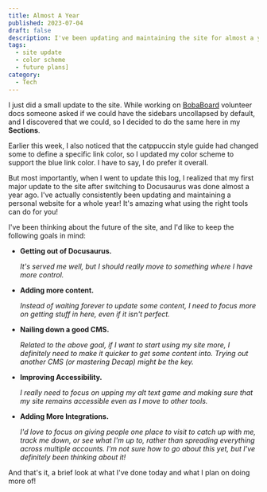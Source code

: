 ```yaml
---
title: Almost A Year
published: 2023-07-04
draft: false
description: I've been updating and maintaining the site for almost a year!
tags:
  - site update
  - color scheme
  - future plans]
category:
  - Tech
---
```


I just did a small update to the site. While working on
[BobaBoard](https://www.bobaboard.com) volunteer docs someone asked if we could
have the sidebars uncollapsed by default, and I discovered that we could, so I
decided to do the same here in my **Sections**.

Earlier this week, I also noticed that the catppuccin style guide had changed
some to define a specific link color, so I updated my color scheme to support
the blue link color. I have to say, I do prefer it overall.

But most importantly, when I went to update this log, I realized that my first
major update to the site after switching to Docusaurus was done almost a year
ago. I've actually consistently been updating and maintaining a personal website
for a whole year! It's amazing what using the right tools can do for you!

I've been thinking about the future of the site, and I'd like to keep the
following goals in mind:

- **Getting out of Docusaurus.**

  _It's served me well, but I should really move to something where I have more
  control._

- **Adding more content.**

  _Instead of waiting forever to update some content, I need to focus more on
  getting stuff in here, even if it isn't perfect._

- **Nailing down a good CMS.**

  _Related to the above goal, if I want to start using my site more, I
  definitely need to make it quicker to get some content into. Trying out
  another CMS (or mastering Decap) might be the key._

- **Improving Accessibility.**

  _I really need to focus on upping my alt text game and making sure that my
  site remains accessible even as I move to other tools._

- **Adding More Integrations.**

  *I'd love to focus on giving people *one* place to visit to catch up with me,
  track me down, or see what I'm up to, rather than spreading everything across
  multiple accounts. I'm not sure how to go about this yet, but I've definitely
  been thinking about it!*

And that's it, a brief look at what I've done today and what I plan on doing
more of!
